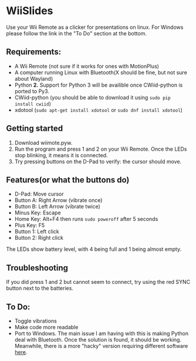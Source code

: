 # WiiSlides
Use your Wii Remote as a clicker for presentations on linux. For Windows please follow the link in the "To Do" section at the bottom.

## Requirements:

- A Wii Remote (not sure if it works for ones with MotionPlus)
- A computer running Linux with Bluetooth(X should be fine, but not sure about Wayland)
- Python **2.** Support for Python 3 will be availible once CWiid-python is ported to Py3.
- CWiid-python (you should be able to download it using `sudo pip install cwiid`)
- xdotool (`sudo apt-get install xdotool` or `sudo dnf install xdotool`)

## Getting started

1. Download wiimote.pyw.
2. Run the program and press 1 and 2 on your Wii Remote. Once the LEDs stop blinking, it means it is connected.
3. Try pressing buttons on the D-Pad to verify: the cursor should move.

## Features(or what the buttons do)

- D-Pad: Move cursor
- Button A: Right Arrow (vibrate once)
- Button B: Left Arrow (vibrate twice)
- Minus Key: Escape
- Home Key: <kdb> Alt+F4 </kbd> then runs `sudo poweroff` after 5 seconds
- Plus Key: F5
- Button 1: Left click
- Button 2: Right click

The LEDs show battery level, with 4 being full and 1 being almost empty.

## Troubleshooting
If you did press 1 and 2 but cannot seem to connect, try using the red SYNC button next to the batteries.

## To Do:
- Toggle vibrations
- Make code more readable
- Port to Windows. The main issue I am having with this is making Python deal with Bluetooth. Once the solution is found, it should be working. Meanwhile, there is a more "hacky" version requiring different software [here](https://www.instructables.com/id/Use-a-Wii-Remote-to-Control-a-Computer/).
